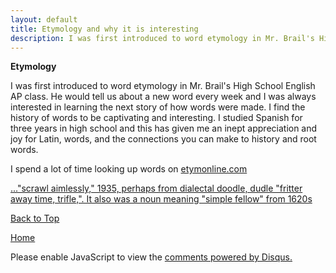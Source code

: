 ```yaml
---
layout: default
title: Etymology and why it is interesting
description: I was first introduced to word etymology in Mr. Brail's High School English AP class. 
---
```



<b> Etymology </b>

I was first introduced to word etymology in Mr. Brail's High School English AP class. He would tell us about a new word every week and I was always interested in learning the next story of how words were made. I find the history of words to be captivating and interesting. I studied Spanish for three years in high school and this has given me an inept appreciation and joy for Latin, words, and the connections you can make to history and root words.

I spend a lot of time looking up words on [etymonline.com](https://www.etymonline.com/)

<a href="https://www.etymonline.com/word/doodle#etymonline_v_13941"> ..."scrawl aimlessly," 1935, perhaps from dialectal doodle, dudle "fritter away time, trifle,". It also was a noun meaning "simple fellow" from 1620s </a>

<a href="https://shea08.github.io/etymology">Back to Top</a>

[Home](./)

<div id="disqus_thread"></div>
<script>

/**
*  RECOMMENDED CONFIGURATION VARIABLES: EDIT AND UNCOMMENT THE SECTION BELOW TO INSERT DYNAMIC VALUES FROM YOUR PLATFORM OR CMS.
*  LEARN WHY DEFINING THESE VARIABLES IS IMPORTANT: https://disqus.com/admin/universalcode/#configuration-variables*/
/*
var disqus_config = function () {
this.page.url = "https://shea08.github.io/etymology";  // Replace PAGE_URL with your page's canonical URL variable
this.page.identifier = "/etymology/"; // Replace PAGE_IDENTIFIER with your page's unique identifier variable
};
*/
(function() { // DON'T EDIT BELOW THIS LINE
var d = document, s = d.createElement('script');
s.src = 'https://shea08.disqus.com/embed.js';
s.setAttribute('data-timestamp', +new Date());
(d.head || d.body).appendChild(s);
})();
</script>
<noscript>Please enable JavaScript to view the <a href="https://disqus.com/?ref_noscript">comments powered by Disqus.</a></noscript>
                            
